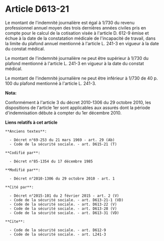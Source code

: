 # Article D613-21

Le montant de l'indemnité journalière est égal à 1/730 du revenu professionnel annuel moyen des trois dernières années
civiles pris en compte pour le calcul de la cotisation visée à l'article D. 612-9 émise et échue à la date de la constatation
médicale de l'incapacité de travail, dans la limite du plafond annuel mentionné à l'article L. 241-3 en vigueur à la date du
constat médical. 

Le montant de l'indemnité journalière ne peut être supérieur à 1/730 du plafond mentionné à l'article L. 241-3 en vigueur à
la date du constat médical. 

Le montant de l'indemnité journalière ne peut être inférieur à 1/730 de 40 p. 100 du plafond mentionné à l'article L. 241-3.

**Nota:**

Conformément à l'article 3 du décret 2010-1306 du 29 octobre 2010, les dispositions de l'article 1er sont applicables aux
assurés dont la période d'indemnisation débute à compter du 1er décembre 2010.

**Liens relatifs à cet article**

	**Anciens textes**:

	  - Décret n°69-253 du 21 mars 1969 - art. 29 (Ab)
	  - Code de la sécurité sociale. - art. D615-21 (T)

	**Codifié par**:

	  - Décret n°85-1354 du 17 décembre 1985

	**Modifié par**:

	  - Décret n°2010-1306 du 29 octobre 2010 - art. 1

	**Cité par**:

	  - Décret n°2015-101 du 2 février 2015 - art. 2 (V)
	  - Code de la sécurité sociale. - art. D613-21-1 (VD)
	  - Code de la sécurité sociale. - art. D613-22 (V)
	  - Code de la sécurité sociale. - art. D613-28 (V)
	  - Code de la sécurité sociale. - art. D613-31 (VD)

	**Cite**:

	  - Code de la sécurité sociale. - art. D612-9
	  - Code de la sécurité sociale. - art. L241-3
